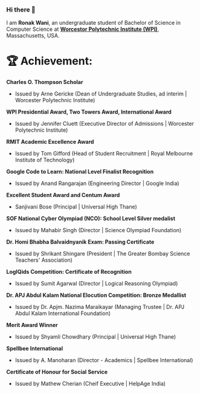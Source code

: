 ### Hi there 👋
I am **Ronak Wani**, an undergraduate student of Bachelor of Science in Computer Science at **[Worcestor Polytechnic Institute (WPI)](https://www.wpi.edu/)**, Massachusetts, USA. 

# 🏆 Achievement:
**Charles O. Thompson Scholar**
* Issued by Arne Gericke (Dean of Undergraduate Studies, ad interim | Worcester Polytechnic Institute)
  
**WPI Presidential Award, Two Towers Award, International Award**
* Issued by Jennifer Cluett (Executive Director of Admissions | Worcester Polytechnic Institute)
  
**RMIT Academic Excellence Award**
* Issued by Tom Gifford (Head of Student Recruitment | Royal Melbourne Institute of Technology)
 
**Google Code to Learn: National Level Finalist Recognition**
* Issued by Anand Rangarajan (Engineering Director | Google India)
  
**Excellent Student Award and Centum Award**
* Sanjivani Bose (Principal | Universal High Thane)

**SOF National Cyber Olympiad (NCO): School Level Silver medalist**
* Issued by Mahabir Singh (Director | Science Olympiad Foundation)

**Dr. Homi Bhabha Balvaidnyanik Exam: Passing Certificate**
* Issued by Shrikant Shingare (President | The Greater Bombay Science Teachers' Association)

**LogIQids Competition: Certificate of Recognition**
* Issued by Sumit Agarwal (Director | Logical Reasoning Olympiad)
  
**Dr. APJ Abdul Kalam National Elocution Competition: Bronze Medallist**
* Issued by Dr. Apjm. Nazima Maraikayar (Managing Trustee | Dr. APJ Abdul Kalam International Foundation)

**Merit Award Winner**
* Issued by Shyamli Chowdhary (Principal | Universal High Thane)

**Spellbee International**
* Issued by A. Manoharan (Director - Academics | Spellbee International)
  
**Certificate of Honour for Social Service**
* Issued by Mathew Cherian (Cheif Executive | HelpAge India)

